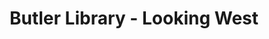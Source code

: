 ---
pid: '81'
_date: between 1934 and 2009
derivativo_link: https://derivativo-3.library.columbia.edu/iiif/2/ldpd:340970/
dlc_link: https://dlc.library.columbia.edu/catalog/cul:2fqz612k18
format: photographs
iiif_json: https://derivativo-3.library.columbia.edu/iiif/2/ldpd:340970/info.json
_name: Warman, Manny, -1983
native_jpg: https://derivativo-3.library.columbia.edu/iiif/2/ldpd:340970/full/!768,768/0/native.jpg
shelf_location: Box no. MS 162, Folder no. Folder 13, Historical Photograph Collection
subjects: Academic libraries; New York (N.Y.); Butler Library
summary: View of Butler Library through foliage and a fence, looking west.
title: Butler Library - Looking West
permalink: /photos/81/
layout: photo-page
---